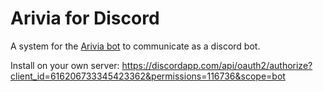 # Arivia for Discord
A system for the [Arivia bot](https://github.com/Tomaso2468/arivia) to communicate as a discord bot.

Install on your own server: https://discordapp.com/api/oauth2/authorize?client_id=616206733345423362&permissions=116736&scope=bot
